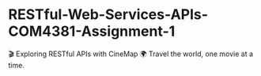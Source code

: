 # RESTful-Web-Services-APIs-COM4381-Assignment-1
🎬 Exploring RESTful APIs with CineMap 🌍  Travel the world, one movie at a time.
